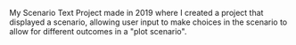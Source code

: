My Scenario Text Project made in 2019 where I created a project that displayed a scenario, allowing user input to make choices in the scenario to allow for different 
outcomes in a "plot scenario".
